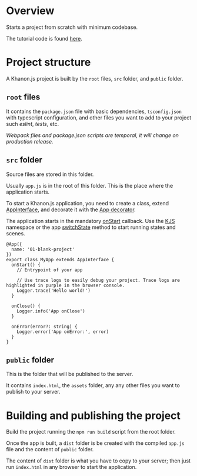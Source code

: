 # Overview
Starts a project from scratch with minimum codebase.

The tutorial code is found [here](https://github.com/khanonjs/khanon.js-tutorials/tree/main/01-blank-project).

# Project structure

A Khanon.js project is built by the `root` files, `src` folder, and `public` folder.

## `root` files

It contains the `package.json` file with basic dependencies, `tsconfig.json` with typescript configuration, and other files you want to add to your project such *eslint*, *tests*, etc.

*Webpack files and package.json scripts are temporal, it will change on production release.*

## `src` folder

Source files are stored in this folder.

Usually `app.js` is in the root of this folder. This is the place where the application starts.

To start a Khanon.js application, you need to create a class, extend [AppInterface](https://khanonjs.com/api-docs/classes/decorators_app.AppInterface.html), and decorate it with the [App decorator](https://khanonjs.com/api-docs/functions/decorators_app.App.html).

The application starts in the mandatory [onStart](https://khanonjs.com/api-docs/classes/decorators_app.AppInterface.html#onStart) callback. Use the [KJS](https://khanonjs.com/api-docs/modules/kjs.KJS.html) namespace or the app [switchState](https://khanonjs.com/api-docs/classes/decorators_app.AppInterface.html#switchState) method to start running states and scenes.

```
@App({
  name: '01-blank-project'
})
export class MyApp extends AppInterface {
  onStart() {
    // Entrypoint of your app

    // Use trace logs to easily debug your project. Trace logs are highlighted in purple in the browser console.
    Logger.trace('Hello world!')
  }

  onClose() {
    Logger.info('App onClose')
  }

  onError(error?: string) {
    Logger.error('App onError:', error)
  }
}
```

## `public` folder

This is the folder that will be published to the server.

It contains `index.html`, the `assets` folder, any any other files you want to publish to your server.

# Building and publishing the project

Build the project running the `npm run build` script from the root folder.

Once the app is built, a `dist` folder is be created with the compiled `app.js` file and the content of `public` folder.

The content of `dist` folder is what you have to copy to your server; then just run `index.html` in any browser to start the application.